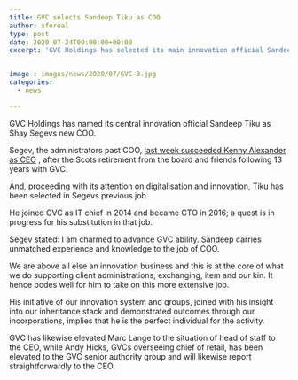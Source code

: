 ```yaml
---
title: GVC selects Sandeep Tiku as COO
author: xforeal 
type: post
date: 2020-07-24T00:00:00+00:00
excerpt: 'GVC Holdings has selected its main innovation official Sandeep Tiku as Shay Segevs new COO '


image : images/news/2020/07/GVC-3.jpg
categories:
  - news

---
```

GVC Holdings has named its central innovation official Sandeep Tiku as Shay Segevs new COO. 

Segev, the administrators past COO, [last week succeeded Kenny Alexander as CEO][1] , after the Scots retirement from the board and friends following 13 years with GVC. 

And, proceeding with its attention on digitalisation and innovation, Tiku has been selected in Segevs previous job. 

He joined GVC as IT chief in 2014 and became CTO in 2016; a quest is in progress for his substitution in that job. 

Segev stated: I am charmed to advance GVC ability. Sandeep carries unmatched experience and knowledge to the job of COO. 

We are above all else an innovation business and this is at the core of what we do supporting client administrations, exchanging, item and our kin. It hence bodes well for him to take on this more extensive job. 

His initiative of our innovation system and groups, joined with his insight into our inheritance stack and demonstrated outcomes through our incorporations, implies that he is the perfect individual for the activity. 

GVC has likewise elevated Marc Lange to the situation of head of staff to the CEO, while Andy Hicks, GVCs overseeing chief of retail, has been elevated to the GVC senior authority group and will likewise report straightforwardly to the CEO.

 [1]: #
